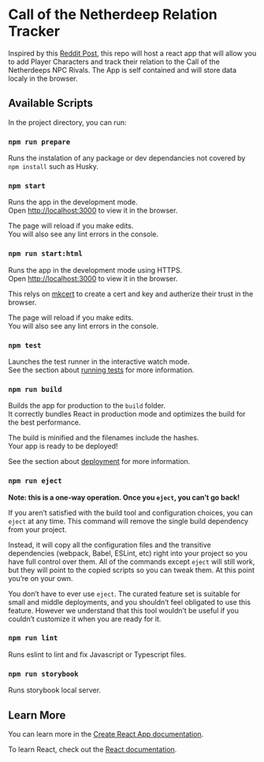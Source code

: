 # Call of the Netherdeep Relation Tracker

Inspired by this
[Reddit Post](https://www.reddit.com/r/CalloftheNetherdeep/comments/tosbgu/notsoprinter_friendly_rival_relationship_tracker/),
this repo will host a react app that will allow you to add Player Characters and
track their relation to the Call of the Netherdeeps NPC Rivals. The App is self
contained and will store data localy in the browser.

## Available Scripts

In the project directory, you can run:

### `npm run prepare`

Runs the instalation of any package or dev dependancies not covered by
`npm install` such as Husky.

### `npm start`

Runs the app in the development mode.\
Open [http://localhost:3000](http://localhost:3000) to view it in the browser.

The page will reload if you make edits.\
You will also see any lint errors in the console.

### `npm run start:html`

Runs the app in the development mode using HTTPS.\
Open [http://localhost:3000](http://localhost:3000) to view it in the browser.

This relys on [mkcert](https://github.com/FiloSottile/mkcert) to create a cert
and key and autherize their trust in the browser.

The page will reload if you make edits.\
You will also see any lint errors in the console.

### `npm test`

Launches the test runner in the interactive watch mode.\
See the section about [running tests](https://facebook.github.io/create-react-app/docs/running-tests)
for more information.

### `npm run build`

Builds the app for production to the `build` folder.\
It correctly bundles React in production mode and optimizes the build for the best
performance.

The build is minified and the filenames include the hashes.\
Your app is ready to be deployed!

See the section about
[deployment](https://facebook.github.io/create-react-app/docs/deployment) for
more information.

### `npm run eject`

**Note: this is a one-way operation. Once you `eject`, you can’t go back!**

If you aren’t satisfied with the build tool and configuration choices, you can
`eject` at any time. This command will remove the single build dependency from
your project.

Instead, it will copy all the configuration files and the transitive
dependencies (webpack, Babel, ESLint, etc) right into your project so you have
full control over them. All of the commands except `eject` will still work, but
they will point to the copied scripts so you can tweak them. At this point
you’re on your own.

You don’t have to ever use `eject`. The curated feature set is suitable for
small and middle deployments, and you shouldn’t feel obligated to use this
feature. However we understand that this tool wouldn’t be useful if you couldn’t
customize it when you are ready for it.

### `npm run lint`

Runs eslint to lint and fix Javascript or Typescript files.

### `npm run storybook`

Runs storybook local server.

## Learn More

You can learn more in the
[Create React App documentation](https://facebook.github.io/create-react-app/docs/getting-started).

To learn React, check out the [React documentation](https://reactjs.org/).
